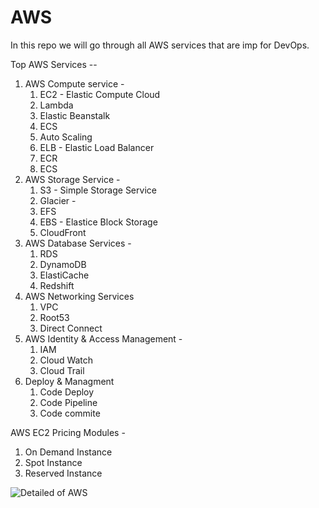 # AWS
In this repo we will go through all AWS services that are imp for DevOps.

Top AWS Services --
 1. AWS Compute service -
     1. EC2 - Elastic Compute Cloud
	   2. Lambda 
	   3. Elastic Beanstalk
	   4. ECS
	   5. Auto Scaling
	   6. ELB - Elastic Load Balancer
	   7. ECR
	   8. ECS   
 2. AWS Storage Service -
     1. S3 - Simple Storage Service
     2. Glacier -
	   3. EFS 
	   4. EBS - Elastice Block Storage
	   5. CloudFront
 3. AWS Database Services -
     1. RDS
	   2. DynamoDB
	   3. ElastiCache
	   4. Redshift
 4. AWS Networking Services
     1. VPC
	   2. Root53
	   3. Direct Connect
 5. AWS Identity & Access Management -
     1. IAM
     2. Cloud Watch
     3. Cloud Trail	   
 6. Deploy & Managment
     1. Code Deploy
     2. Code Pipeline
     3. Code commite
	
 AWS EC2 Pricing Modules -
   1. On Demand Instance
   2. Spot Instance
   3. Reserved Instance 






![Detailed of AWS](https://user-images.githubusercontent.com/108976232/232002406-a30f57c9-33fc-491e-ac8b-ad1bde9e1ebd.jpg)
